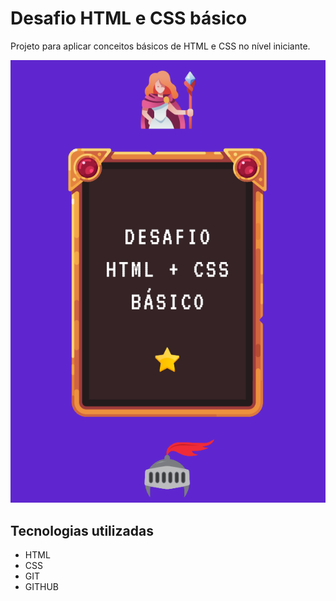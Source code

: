 # Desafio HTML e CSS básico

Projeto para aplicar conceitos básicos de HTML e CSS no nível iniciante.

[<img src="./src/img/img.png" alt="gif do desafio proposto pelo DevQuest" title="gif do desafio proposto pelo DevQuest">]()

## Tecnologias utilizadas
- HTML
- CSS
- GIT
- GITHUB
